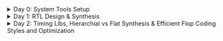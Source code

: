 <details>
    <summary>Day 0: System Tools Setup</summary>
    <ul>
        <li>
            <details>
                <summary>Yosys</summary>
                <p>Instructions:</p>
                <pre>
$ git clone https://github.com/YosysHQ/yosys.git 
$ cd yosys 
$ sudo apt install make (If make is not installed please install it) 
$ sudo apt-get install build-essential clang bison flex \
  libreadline-dev gawk tcl-dev libffi-dev git \
  graphviz xdot pkg-config python3 libboost-system-dev \
  libboost-python-dev libboost-filesystem-dev zlib1g-dev
$ make config-gcc
$ make 
$ sudo make install

![image](https://github.com/c-dhanush-p/SFAL-VSD/assets/170220133/5f86b5da-7d96-44d2-8a8b-4772489f4bdf)
              </pre>
            </details>
        </li>
        <li>
            <details>
                <summary>Iverilog</summary>
                <p>Instructions:</p>
                <pre>
$ sudo apt-get install iverilog

![image](https://github.com/c-dhanush-p/SFAL-VSD/assets/170220133/3c51039d-231e-43d9-8c15-b641772ff0de)
                </pre>
            </details>
        </li>
        <li>
            <details>
                <summary>GTKWave</summary>
                <p>Instructions:</p>
                <pre>
$ sudo apt update
$ sudo apt install gtkwave

![image](https://github.com/c-dhanush-p/SFAL-VSD/assets/170220133/c76a1b61-9cc6-48c2-bf90-521534261f92)
![image](https://github.com/c-dhanush-p/SFAL-VSD/assets/170220133/3e3fcef3-7bd7-4871-aa75-d91b80c57d2a)
                </pre>
            </details>
        </li>
    </ul>
</details>
<!--End of Day 0-->
<details>
    <summary>Day 1: RTL Design & Synthesis </summary>
    <ul>
        <li>
            <details>
                <summary>Lab using Iverilog and GTKWave</summary>
                <p>Step 1</p>
                <pre>
Load mux & its testbench to Iverilog.
<img width="1232" alt="Screenshot 2024-05-20 at 5 53 58 PM" src="https://github.com/c-dhanush-p/SFAL-VSD/assets/170220133/ac9691e6-37c5-48d3-9a7b-791e065305d7">
A file (a.out) is generated.
<img width="1227" alt="Screenshot 2024-05-20 at 6 18 58 PM" src="https://github.com/c-dhanush-p/SFAL-VSD/assets/170220133/73d08cae-2730-4b28-99ac-117dbe313407">
                </pre>
                <p>Step 2</p>
                <pre>
a.out file is executed.
<img width="829" alt="Screenshot 2024-05-20 at 6 22 51 PM" src="https://github.com/c-dhanush-p/SFAL-VSD/assets/170220133/e0072702-71b4-4639-a23b-c59752776674">
A .vcd file (tb_good_mux.vcd) that contains all the value changes is generated.
<img width="1235" alt="Screenshot 2024-05-20 at 6 23 53 PM" src="https://github.com/c-dhanush-p/SFAL-VSD/assets/170220133/384cf76c-b95c-498a-8af1-78402293b5ec">
                </pre>
                <p>Step 3</p>
                <pre>
Load the .vcd file into GTKWave generator.
<img width="989" alt="Screenshot 2024-05-20 at 6 26 13 PM" src="https://github.com/c-dhanush-p/SFAL-VSD/assets/170220133/2325d877-1d28-44d5-8918-508ab3557fa1">
The mux's behavior is analyzed on GTKWave
<img width="1440" alt="Screenshot 2024-05-20 at 5 55 23 PM" src="https://github.com/c-dhanush-p/SFAL-VSD/assets/170220133/92fce9e8-1473-48f6-bd10-0170dfea0ee1">
                </pre>
            </details>
        </li>
        <li>
            <details>
                <summary>Lab using Yosys & Logic Synthesis</summary>
                <ul>
                    <li>
                        <details>
                            <summary>PART 1: Realising the Logic and Generating Library Specific Design</summary>
                            <p>Step 1</p>
                            <pre>
Invoke Yosys by using command yosys
<img width="728" alt="1" src="https://github.com/c-dhanush-p/SFAL-VSD/assets/170220133/511f0f1e-7d42-4ec1-865c-30033eaf2657">
                            </pre>
                            <p>Step 2</p>
                            <pre>
Read the library using read_liberty
<img width="736" alt="2" src="https://github.com/c-dhanush-p/SFAL-VSD/assets/170220133/d9ab968a-7a51-4967-8d24-bedaf91ec5d4">
                            </pre>
                            <p>Step 3</p>
                            <pre>
Read the design using read_verilog
<img width="726" alt="3" src="https://github.com/c-dhanush-p/SFAL-VSD/assets/170220133/7f13526a-9685-47bc-8088-0a543e154715">
                            </pre>
                            <p>Step 4</p>
                            <pre>
Define the module that needs to be synthesized
<img width="300" alt="synth" src="https://github.com/c-dhanush-p/SFAL-VSD/assets/170220133/085dd68a-11ad-4eb3-be55-543975d6ea92">
                            </pre>
                            <p>Step 5</p>
                            <pre>
Use command show to view the design
<img width="734" alt="4" src="https://github.com/c-dhanush-p/SFAL-VSD/assets/170220133/4a925efb-34f4-4c75-aa5c-a13701ef8128">
<img width="472" alt="5" src="https://github.com/c-dhanush-p/SFAL-VSD/assets/170220133/208e05f3-a20c-497d-a82c-7d98a7853a79">
                            </pre>
                            <p>Step 6</p>
                            <pre>
Generate the netlist using abc command
<img width="616" alt="Screenshot 2024-05-20 at 8 12 40 PM" src="https://github.com/c-dhanush-p/SFAL-VSD/assets/170220133/5be7431c-7507-47d7-83b0-fc377bd715f6">
View the netlist info after execution
<img width="892" alt="6" src="https://github.com/c-dhanush-p/SFAL-VSD/assets/170220133/1667a8f5-6170-4ee1-9ead-59ad4b5fa0d8">
                            </pre>
                            <p>Step 7</p>
                            <pre>
Use command show again to view the library specific design
<img width="1355" alt="Screenshot 2024-05-20 at 8 14 31 PM" src="https://github.com/c-dhanush-p/SFAL-VSD/assets/170220133/8de63bd3-2131-4e56-8463-90a5a96642d1">
View the design using library modules
<img width="608" alt="7" src="https://github.com/c-dhanush-p/SFAL-VSD/assets/170220133/5245e764-c2de-4830-a35d-daea38089c90">
                            </pre>          
                        </details>
                    </li>
                </ul>
                <ul>
                    <li>
                        <details>    
                            <summary>PART 2: Write the netlist & Modify to View Without Additional Attributes</summary>
                            <p>Step 1</p>
                            <pre>
Write the netlist using command 'write_netlist'
<img width="404" alt="Screenshot 2024-05-21 at 9 22 06 PM" src="https://github.com/c-dhanush-p/SFAL-VSD/assets/170220133/2bb73b22-1488-4cf5-9a74-910712431df5">
                            </pre>
                            <p>Step 2</p>
                            <pre>
View the netlist using command '!gvim'
<img width="432" alt="Screenshot 2024-05-21 at 9 23 38 PM" src="https://github.com/c-dhanush-p/SFAL-VSD/assets/170220133/36b0d303-b002-41e3-9a27-adcd7684dcf0">
The Generated Netlist:
<img width="784" alt="Screenshot 2024-05-21 at 9 23 51 PM" src="https://github.com/c-dhanush-p/SFAL-VSD/assets/170220133/79d3bb51-99ee-4871-9e4e-b4376cc6935c">
                            </pre>
                            <p>Step 3</p>
                            <pre>
Generate a netlist without attributes using -noattr
<img width="954" alt="Screenshot 2024-05-21 at 9 57 20 PM" src="https://github.com/c-dhanush-p/SFAL-VSD/assets/170220133/47c08fe2-b816-4d71-adff-8a305ba8f132">
                            </pre>
                            <p>Step 4</p>
                            <pre>
Use '!gvim' again to view the modified netlist
<img width="432" alt="Screenshot 2024-05-21 at 9 23 38 PM" src="https://github.com/c-dhanush-p/SFAL-VSD/assets/170220133/c9f300fb-99d2-4263-9d6d-6f30834072c3">
The Modified Netlist:
<img width="781" alt="Screenshot 2024-05-21 at 9 34 05 PM" src="https://github.com/c-dhanush-p/SFAL-VSD/assets/170220133/ecc95ee1-9381-47fd-9b01-577e77fd55c0">
                            </pre>
                        </details>
                    </li>
                </ul>
            </details>
        </li>
    </ul>
</details>
<!--End of Day 1-->
<details>
    <summary>Day 2: Timing Libs, Hierarchial vs Flat Synthesis & Efficient Flop Coding Styles and Optimization </summary>
    <ul>
        <li>
            <details>
                <summary>Introduction to Timing .libs</summary>
                <ul>
                    <li>
                        <details>
                            <summary>PART 1: Understanding the name of .libs</summary>
                            <p>Step 1</p>
                            <pre>
View the library using 'gvim'
<img width="1045" alt="Screenshot 2024-05-21 at 10 20 10 PM" src="https://github.com/c-dhanush-p/SFAL-VSD/assets/170220133/9a511f07-2aca-4e40-a8b0-930dfad2a10a">
The Library:
<img width="547" alt="Screenshot 2024-05-21 at 10 22 13 PM" src="https://github.com/c-dhanush-p/SFAL-VSD/assets/170220133/70919fd1-9bb1-424e-bebb-090657349b39">
                            </pre>
                            <p>Step 2</p>
                            <pre>
Reading the library name
<img width="370" alt="Screenshot 2024-05-21 at 10 35 22 PM" src="https://github.com/c-dhanush-p/SFAL-VSD/assets/170220133/e0e42b16-19ce-42d4-831c-d463776317ac">
From the name, 
'130' refers to the technology being '130nm',
'tt' refers to the library being a typical .lib,
'025C' refers to the temperature, &
'1v80' refers to the voltage.
These give us the operating conditions of the cells in the library
                            </pre>          
                        </details>
                    </li>
                    <li>
                        <details>
                            <summary>PART 2: Understanding the cells in library</summary>
                            <p>Step 1</p>
                            <pre>
'cell' refers to the beggining of a new cell
Multiple cells in .lib:
<img width="592" alt="Screenshot 2024-05-21 at 10 39 03 PM" src="https://github.com/c-dhanush-p/SFAL-VSD/assets/170220133/2d792ba9-5cc6-4bd7-8bab-3718225cf798">
                            </pre>
                            <p>Step 2</p>
                            <pre>
Attributes inside cell
<img width="376" alt="Screenshot 2024-05-21 at 10 37 49 PM" src="https://github.com/c-dhanush-p/SFAL-VSD/assets/170220133/ac3682e7-079c-4fbf-8480-1290f9794bb3">
Cell includes information about a cell's:
- Leakage Power of different input combinations
<img width="253" alt="Screenshot 2024-05-21 at 10 45 12 PM" src="https://github.com/c-dhanush-p/SFAL-VSD/assets/170220133/fefb7cbf-707f-427c-971a-78b12c5b14b1">
- Area
<img width="184" alt="Screenshot 2024-05-21 at 10 50 09 PM" src="https://github.com/c-dhanush-p/SFAL-VSD/assets/170220133/7aa8360b-55b8-4dda-b703-a03d18bc4b31">
- Power ports
<img width="380" alt="Screenshot 2024-05-21 at 10 52 28 PM" src="https://github.com/c-dhanush-p/SFAL-VSD/assets/170220133/7cb149fb-8353-46a3-a04b-7062ff3c1769">
-Input Pins (input capacitance, internal power, transition & delay)
<img width="1091" alt="Screenshot 2024-05-21 at 10 54 24 PM" src="https://github.com/c-dhanush-p/SFAL-VSD/assets/170220133/70c1b5ef-6baa-4765-b465-3da0998f3f7c">
                            </pre>
                        </details>
                    </li>
                </ul>
            </details>
        </li>
        <li>
            <details>
                <summary>Hierarchial vs Flat Synthesis</summary>
                <ul>
                    <li>
                        <details>
                            <summary>PART 1: Hierarchial Synthesiss</summary>
                            <p>Step 1</p>
                            <pre>
Read the library
<img width="736" alt="Screenshot 2024-05-22 at 12 00 54 AM" src="https://github.com/c-dhanush-p/SFAL-VSD/assets/170220133/f9547e34-b5cd-4c7b-af72-d67552ba0c8a">
                            </pre>
                            <p>Step 2</p>
                            <pre>
Read the verilog file
<img width="738" alt="Screenshot 2024-05-22 at 12 08 15 AM" src="https://github.com/c-dhanush-p/SFAL-VSD/assets/170220133/82af6189-157e-4029-8ad7-a8936a0a27f6">
                            </pre>          
                            <p>Step 3</p>
                            <pre>
Define the module to be synthesized 
<img width="347" alt="Screenshot 2024-05-22 at 12 11 25 AM" src="https://github.com/c-dhanush-p/SFAL-VSD/assets/170220133/ac72627f-c6b4-4876-8b41-14d83e0ef96c">
View the design hierarchy:
<img width="407" alt="Screenshot 2024-05-22 at 12 12 18 AM" src="https://github.com/c-dhanush-p/SFAL-VSD/assets/170220133/ec43f8fe-fab0-4f5b-b451-101013b8d780">
                            </pre>
                            <p>Step 4</p>
                            <pre>
Generate the netlist
<img width="614" alt="Screenshot 2024-05-22 at 12 13 21 AM" src="https://github.com/c-dhanush-p/SFAL-VSD/assets/170220133/16402311-0504-42a8-b0e7-7342a86a26dc">
                            </pre>
                            <p>Step 5</p>
                            <pre>
run command 'show' to view the design
<img width="1362" alt="Screenshot 2024-05-22 at 12 15 46 AM" src="https://github.com/c-dhanush-p/SFAL-VSD/assets/170220133/415a1018-68d4-4281-8e86-bbbdeacfbab2">
<img width="609" alt="Screenshot 2024-05-22 at 12 15 24 AM" src="https://github.com/c-dhanush-p/SFAL-VSD/assets/170220133/f6ae7601-49e0-4c1a-b32e-25bd1e5bc372">
As both submodule 1 and submodule 2 are instantiated seperately, hierachy is maintained and such design is a Hierarchial Design.
                            </pre>
                        </details>
                    </li>
                    <li>
                        <details>
                            <summary>PART 2: Flat Synthesis</summary>
                            <p>Step 1</p>
                            <pre>
run command 'flatten' to write a flat netlist
<img width="439" alt="Screenshot 2024-05-22 at 12 21 24 AM" src="https://github.com/c-dhanush-p/SFAL-VSD/assets/170220133/bfa29843-5c21-4dbe-8847-890bf82d5e58">
                            </pre>
                            <p>Step 2</p>
                            <pre>
Write the netlist to a .v file
<img width="532" alt="Screenshot 2024-05-22 at 12 26 25 AM" src="https://github.com/c-dhanush-p/SFAL-VSD/assets/170220133/3fad90f2-389a-46ef-8a93-f03243f87190">
                            </pre>
                            <p>Step 3</p>
                            <pre>
View the netlist
<img width="482" alt="Screenshot 2024-05-22 at 12 27 00 AM" src="https://github.com/c-dhanush-p/SFAL-VSD/assets/170220133/cf1e6b0f-2548-468c-9ed0-63bd2c3b8334">
<img width="796" alt="Screenshot 2024-05-22 at 12 27 38 AM" src="https://github.com/c-dhanush-p/SFAL-VSD/assets/170220133/b838955e-d680-432f-8f6e-0e027a31ebbc">
As we can see the sub-modules don't appear in the netlist indicating that the design has been flattened out
                            </pre>
                            <p>Step 4</p>
                            <pre>
Run command 'show' to view the flattened module
<img width="1369" alt="Screenshot 2024-05-22 at 12 32 01 AM" src="https://github.com/c-dhanush-p/SFAL-VSD/assets/170220133/35553002-d975-4e24-9de8-1f0d4066c653">
                            </pre>
                        </details>
                    </li>
                    <li>
                        <details>
                            <summary>PART 3: Sub-Module Level Synthesis</summary>
                            <p>Step 1</p>
                            <pre>
Read library
<img width="755" alt="Screenshot 2024-05-22 at 7 26 39 AM" src="https://github.com/c-dhanush-p/SFAL-VSD/assets/170220133/f521083f-1d23-4e6a-87ef-45a96b043e23">
                            </pre>
                            <p>Step 2</p>
                            <pre>
Read Verilog
<img width="713" alt="Screenshot 2024-05-22 at 7 28 58 AM" src="https://github.com/c-dhanush-p/SFAL-VSD/assets/170220133/f3bddcb1-5888-4288-9b9a-119535f53cbd">
                            </pre>
                            <p>Step 3</p>
                            <pre>
Synthesize at sub module level using 'synth -top'
<img width="310" alt="Screenshot 2024-05-22 at 7 31 10 AM" src="https://github.com/c-dhanush-p/SFAL-VSD/assets/170220133/232776a6-02a3-4097-9cd9-ec88e525d29f">
                            </pre>
                            <p>Step 4</p>
                            <pre>
Generate the netlist
<img width="615" alt="Screenshot 2024-05-22 at 7 32 50 AM" src="https://github.com/c-dhanush-p/SFAL-VSD/assets/170220133/e54d33a7-9d88-4df7-a6f0-2d6f8e2a5a9f">
                            </pre>
                            <p>Step 5</p>
                            <pre>
Run show command
<img width="1362" alt="Screenshot 2024-05-22 at 7 33 46 AM" src="https://github.com/c-dhanush-p/SFAL-VSD/assets/170220133/f04ad95e-7c92-4b21-8f02-a4e3a7b2151d">
<img width="1360" alt="Screenshot 2024-05-22 at 7 34 39 AM" src="https://github.com/c-dhanush-p/SFAL-VSD/assets/170220133/7f953408-0771-48c1-b307-33c96a04fed1">
Multiple Instances: Such module level synthesis is done when multiple instances of the same module are 
used in the top level design.
Divide & Conquer: If you have a massive design, this type of synthesis can be done to generate 
multiple understandable netlists that can be stitched together.
                            </pre>
                        </details>
                    </li>
                </ul>
            </details>
        </li>
        <li>
            <details>
                <summary>Flop Coding Styles</summary>
                <ul>
                    <li>
                        <details>
                            <summary>PART 1: Different Flip Flops</summary>
                            <p>Step 1</p>
                            <pre>
Run iverilog for an Asynchronous Reset D-Flip Flop using its testbench
![Screenshot 2024-05-25 at 5 40 49 PM](https://github.com/c-dhanush-p/SFAL-VSD/assets/170220133/82b144e5-745a-49d8-9746-bd27aca1c82b)
                            </pre>
                            <p>Step 2</p>
                            <pre>
Execute the output file (a.out)
<img width="827" alt="Screenshot 2024-05-25 at 5 40 57 PM" src="https://github.com/c-dhanush-p/SFAL-VSD/assets/170220133/3065ff21-438d-44d6-9faa-05e510d9ec13">
                            </pre>          
                            <p>Step 3</p>
                            <pre>
Run GTKWave to view the behaviour of the Asynchronous Reset D-Flip Flop
<img width="1020" alt="Screenshot 2024-05-25 at 5 42 49 PM" src="https://github.com/c-dhanush-p/SFAL-VSD/assets/170220133/ffed249b-5274-463e-8c0e-5ffcc76b8833">
                            </pre>
                            <p>Step 4</p>
                            <pre>
Observe the behaviour of the Asynchronous Reset D-Flip Flop
<img width="1370" alt="Screenshot 2024-05-25 at 5 43 08 PM" src="https://github.com/c-dhanush-p/SFAL-VSD/assets/170220133/f59e27b2-fbc6-4265-a9eb-030e3b6e8f22">
                            </pre>
                            <p>Step 5</p>
                            <pre>
Repeat Steps 1-3 using the Asynchronous Set D-Flip Flop
<img width="1198" alt="Screenshot 2024-05-25 at 5 50 56 PM" src="https://github.com/c-dhanush-p/SFAL-VSD/assets/170220133/e5b3c737-6a0c-41b9-9943-551f4a65df7a">
                            </pre>
                            <p>Step 6</p>
                            <pre>
Observe the behaviour of the Asynchronous Set D-Flip Flop
<img width="1376" alt="Screenshot 2024-05-25 at 5 50 28 PM" src="https://github.com/c-dhanush-p/SFAL-VSD/assets/170220133/cd91a7e2-1462-4417-becc-41a1ba3804ef">
                            </pre>
                            <p>Step 7</p>
                            <pre>
Repeat Steps 1-3 using the Synchronous Reset D-Flip Flop
<img width="1160" alt="Screenshot 2024-05-25 at 5 52 33 PM" src="https://github.com/c-dhanush-p/SFAL-VSD/assets/170220133/e0176eba-30d7-4ec2-a455-f65c29ff1bf4">
                            </pre>
                            <p>Step 8</p>
                            <pre>
Observe the behaviour of the Synchronous Reset D-Flip Flop
<img width="1374" alt="Screenshot 2024-05-25 at 5 53 54 PM" src="https://github.com/c-dhanush-p/SFAL-VSD/assets/170220133/6d135130-4828-4ee0-b37a-f34cc56c8ce9">
                            </pre>
                        </details>
                    </li>
                    <li>
                        <details>
                            <summary>PART 2: Flop Synthesis</summary>
                            <p>Step 1</p>
                            <pre>
In Yosys, read the library
<img width="742" alt="Screenshot 2024-05-25 at 6 07 46 PM" src="https://github.com/c-dhanush-p/SFAL-VSD/assets/170220133/f7d5a769-be16-4bb1-8b92-bfa3ac26ade0">
                            </pre>
                            <p>Step 2</p>
                            <pre>
Read the verilog file for Asynchronous Reset for D-Flip Flop
<img width="676" alt="Screenshot 2024-05-25 at 6 08 24 PM" src="https://github.com/c-dhanush-p/SFAL-VSD/assets/170220133/d98c8b23-14d0-447c-8673-b8a8289fbfd1">
                            </pre>
                            <p>Step 3</p>
                            <pre>
Define the module to be sunthesized
<img width="328" alt="Screenshot 2024-05-25 at 6 09 26 PM" src="https://github.com/c-dhanush-p/SFAL-VSD/assets/170220133/28083be8-f27b-4be0-91c5-546b5e58155b">
                            </pre>
                            <p>Step 4</p>
                            <pre>
Map  the flip flops in the library for synthesis
<img width="887" alt="Screenshot 2024-05-25 at 6 10 25 PM" src="https://github.com/c-dhanush-p/SFAL-VSD/assets/170220133/137cc8c9-0908-4e76-af12-94c682009a93">
                            </pre>
                            <p>Step 5</p>
                            <pre>
Generate the netlist
<img width="898" alt="Screenshot 2024-05-25 at 6 11 43 PM" src="https://github.com/c-dhanush-p/SFAL-VSD/assets/170220133/1b986c23-31dd-4d6d-aa74-4df281b2009c">
                            </pre>
                            <p>Step 6</p>
                            <pre>
Execute show to view the netlist for the Asynchronous Reset D-Flip Flop
<img width="1373" alt="Screenshot 2024-05-25 at 6 12 04 PM" src="https://github.com/c-dhanush-p/SFAL-VSD/assets/170220133/f2ed91e7-5a74-4bc1-9345-20266e043938">
                            </pre>
                            <p>Step 7</p>
                            <pre>
Repeat Steps 2-5 using for the Asynchronous Set D-Flip Flop
                            </pre>
                            <p>Step 8</p>
                            <pre>
Execute show to view the netlist design for the Ashynchronous Set D-Flip Flop
<img width="1369" alt="Screenshot 2024-05-25 at 6 31 28 PM" src="https://github.com/c-dhanush-p/SFAL-VSD/assets/170220133/12fa0bd2-5b1d-4407-a983-2dc652d11c8a">
                            </pre>
                            <p>Step 9</p>
                            <pre>
Repeat Steps 2-5 using for the Synchronous Reset D-Flip Flop
                            </pre>
                            <p>Step 9</p>
                            <pre>
Execute show to view the netlist design for the Synchronous Reset D-Flip Flop
<img width="1371" alt="Screenshot 2024-05-25 at 6 36 55 PM" src="https://github.com/c-dhanush-p/SFAL-VSD/assets/170220133/8177cd93-1abe-4674-a81f-ceb7b86dc48e">
                            </pre>
                        </details>
                    </li>    
                </ul>
            </details>
        </li>
        <li>
            <details>
                <summary>Special Case Optimizations</summary>
                <ul>
                    <li>
                        <details>
                            <summary>PART 1: mul2 Synthesis</summary>
                            <p>Step 1</p>
                            <pre>
In Yosys, read the library
<img width="725" alt="Screenshot 2024-05-25 at 7 01 08 PM" src="https://github.com/c-dhanush-p/SFAL-VSD/assets/170220133/a32d5539-b2a4-40bb-95c1-bac1b3332cd0">
                            </pre>
                            <p>Step 2</p>
                            <pre>
Read the verilog file for mult_2
<img width="625" alt="Screenshot 2024-05-25 at 7 01 12 PM" src="https://github.com/c-dhanush-p/SFAL-VSD/assets/170220133/be30de05-0579-4545-991e-e52d33d88751">
                            </pre>
                            <p>Step 3</p>
                            <pre>
Define the module to be synthesized
<img width="262" alt="Screenshot 2024-05-25 at 7 02 00 PM" src="https://github.com/c-dhanush-p/SFAL-VSD/assets/170220133/727bbedd-fe7d-4532-9a3c-2985192970b4">
                            </pre>
                            <p>Step 4</p>
                            <pre>
Generate the netlist and notice the prompt to not call for abc as there are no cells to be synthesized
<img width="814" alt="Screenshot 2024-05-25 at 7 02 23 PM" src="https://github.com/c-dhanush-p/SFAL-VSD/assets/170220133/a2ea3b99-0d86-4c5a-a151-2be5bdeed93b">
                            </pre>
                            <p>Step 5</p>
                            <pre>
Execute show to view the netlist design
<img width="1374" alt="Screenshot 2024-05-25 at 7 02 33 PM" src="https://github.com/c-dhanush-p/SFAL-VSD/assets/170220133/73b2dfce-944f-4809-bd10-e6f467c07f71">
                            </pre>
                            <p>Step 6</p>
                            <pre>
Write the netlist
<img width="416" alt="Screenshot 2024-05-25 at 7 20 51 PM" src="https://github.com/c-dhanush-p/SFAL-VSD/assets/170220133/76314161-76ae-4b65-9744-bc8a89549651">
                            </pre>
                            <p>Step 7</p>
                            <pre>
View the netlist
<img width="370" alt="Screenshot 2024-05-25 at 7 30 02 PM" src="https://github.com/c-dhanush-p/SFAL-VSD/assets/170220133/bdb9adae-f924-4403-8aba-9d7580f264f9">
<img width="794" alt="Screenshot 2024-05-25 at 7 30 17 PM" src="https://github.com/c-dhanush-p/SFAL-VSD/assets/170220133/ac88fca2-8995-46a5-8360-81df681e06c5">
                            </pre>
                        </details>
                    </li>
                    <li>
                        <details>
                            <summary>PART 2: mult8 Synthesis</summary>
                            <p>Step 1</p>
                            <pre>
Read the verilog file for mult_8
<img width="626" alt="Screenshot 2024-05-25 at 7 32 14 PM" src="https://github.com/c-dhanush-p/SFAL-VSD/assets/170220133/5847d9a9-9f18-45cc-8571-b7bb62e9f544">
                            </pre>
                            <p>Step 2</p>
                            <pre>
Define the module to be sunthesized
<img width="293" alt="Screenshot 2024-05-25 at 7 33 20 PM" src="https://github.com/c-dhanush-p/SFAL-VSD/assets/170220133/c7ba86b6-f541-44e2-91ca-05cde1f011bf">
                            </pre>
                            <p>Step 4</p>
                            <pre>
Generate the netlist and notice the prompt to not call for abc as there are no cells to be synthesized
<img width="860" alt="Screenshot 2024-05-25 at 7 35 13 PM" src="https://github.com/c-dhanush-p/SFAL-VSD/assets/170220133/2a4de562-57cf-4c46-820f-0babb6797425">
                            </pre>
                            <p>Step 5</p>
                            <pre>
Execute show to view the netlist design
<img width="608" alt="Screenshot 2024-05-25 at 7 35 49 PM" src="https://github.com/c-dhanush-p/SFAL-VSD/assets/170220133/5f8764bf-8775-4d9a-a504-bb47971b04fa">
                            </pre>
                            <p>Step 6</p>
                            <pre>
Write the netlist
<img width="431" alt="Screenshot 2024-05-25 at 7 38 22 PM" src="https://github.com/c-dhanush-p/SFAL-VSD/assets/170220133/24820a31-19eb-497e-bcc2-c11ec0fb3c4c">
                            </pre>
                            <p>Step 7</p>
                            <pre>
View the netlist
<img width="774" alt="Screenshot 2024-05-25 at 7 39 06 PM" src="https://github.com/c-dhanush-p/SFAL-VSD/assets/170220133/9b5427d8-49c0-4b9c-ad29-3a17fc0baa41">
<img width="779" alt="Screenshot 2024-05-25 at 7 39 21 PM" src="https://github.com/c-dhanush-p/SFAL-VSD/assets/170220133/8c4e7a38-c5aa-4774-81b6-e4a9ea022214">
                            </pre>
                        </details>
                    </li>    
                </ul>
            </details>
        </li>
    </ul>
</details>
